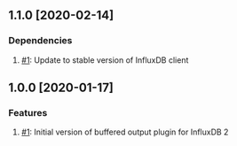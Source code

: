 ## 1.1.0 [2020-02-14]

### Dependencies
1. [#1](https://github.com/bonitoo-io/influxdb-plugin-fluent/pull/3): Update to stable version of InfluxDB client

## 1.0.0 [2020-01-17]

### Features
1. [#1](https://github.com/bonitoo-io/influxdb-plugin-fluent/pull/1): Initial version of buffered output plugin for InfluxDB 2
 
